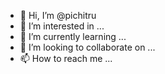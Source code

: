 - 👋 Hi, I’m @pichitru
- 👀 I’m interested in ...
- 🌱 I’m currently learning ...
- 💞️ I’m looking to collaborate on ...
- 📫 How to reach me ...

<!---
pichitru/pichitru is a ✨ special ✨ repository because its `README.md` (this file) appears on your GitHub profile.
You can click the Preview link to take a look at your changes.
--->
